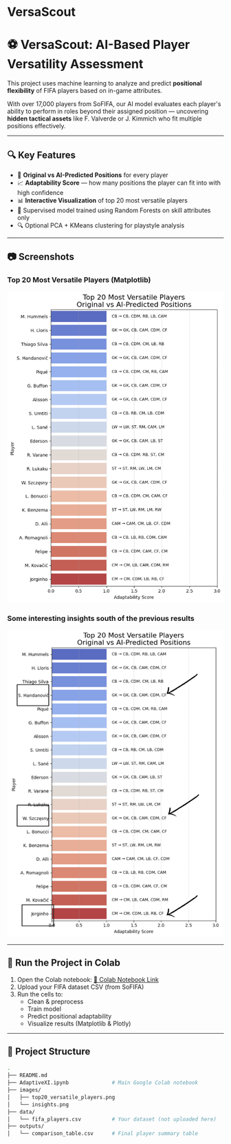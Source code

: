 # VersaScout
# ⚽ VersaScout: AI-Based Player Versatility Assessment

This project uses machine learning to analyze and predict **positional flexibility** of FIFA players based on in-game attributes.

With over 17,000 players from SoFIFA, our AI model evaluates each player's ability to perform in roles beyond their assigned position — uncovering **hidden tactical assets** like F. Valverde or J. Kimmich who fit multiple positions effectively.

---

## 🔍 Key Features

- 🎯 **Original vs AI-Predicted Positions** for every player
- 📈 **Adaptability Score** — how many positions the player can fit into with high confidence
- 📊 **Interactive Visualization** of top 20 most versatile players
- 🧠 Supervised model trained using Random Forests on skill attributes only
- 🔍 Optional PCA + KMeans clustering for playstyle analysis

---

## 📷 Screenshots

### Top 20 Most Versatile Players (Matplotlib)

![Top 20 Versatile Players](images/Top_20_Adapt.png)

### Some interesting insights south of the previous results

![Interactive Plot Screenshot](images/insights.png)

---

## 🚀 Run the Project in Colab

1. Open the Colab notebook: [📎 Colab Notebook Link](#)
2. Upload your FIFA dataset CSV (from SoFIFA)
3. Run the cells to:
   - Clean & preprocess
   - Train model
   - Predict positional adaptability
   - Visualize results (Matplotlib & Plotly)

---

## 📁 Project Structure

```bash
.
├── README.md
├── AdaptiveXI.ipynb              # Main Google Colab notebook
├── images/
│   ├── top20_versatile_players.png
│   └── insights.png
├── data/
│   └── fifa_players.csv          # Your dataset (not uploaded here)
├── outputs/
│   └── comparison_table.csv      # Final player summary table
